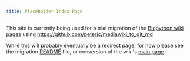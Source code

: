```yaml
---
title: Placeholder Index Page
---
```


This site is currently being used for a trial migration
of the [Biopython wiki pages](http://biopython.org)
using <https://github.com/peterjc/mediawiki_to_git_md>

While this will probably eventually be a redirect page,
for now please see the migration
[README](https://biopython.github.io/README.html) file,
or conversion of the wiki's
[main page](http://biopython.github.io/wiki/Biopython).
